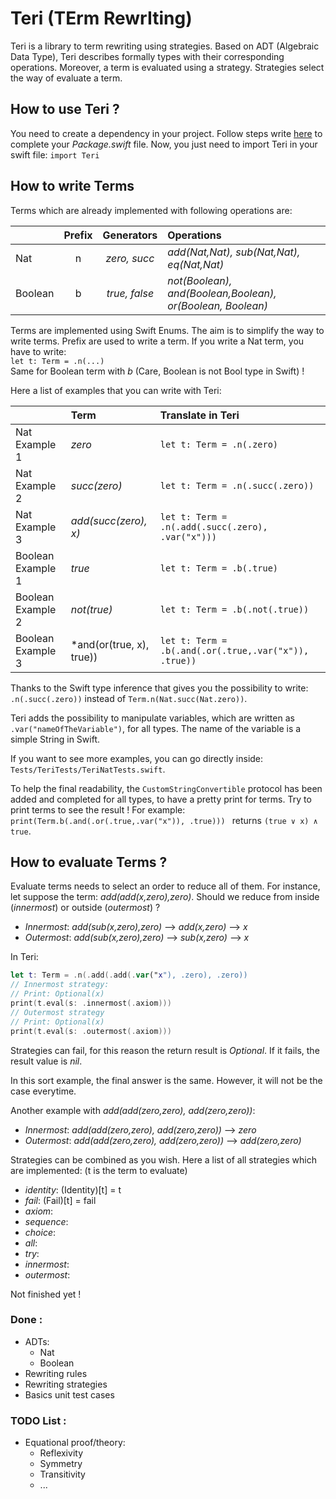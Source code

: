 # Teri (TErm RewrIting)

Teri is a library to term rewriting using strategies.
Based on ADT (Algebraic Data Type), Teri describes formally types with their corresponding operations.
Moreover, a term is evaluated using a strategy.
Strategies select the way of evaluate a term.

## How to use Teri ?

You need to create a dependency in your project.
Follow steps write [here](https://github.com/apple/swift-package-manager/blob/master/Documentation/Usage.md#defining-dependencies) to complete your *Package.swift* file.
Now, you just need to import Teri in your swift file: `import Teri`

## How to write Terms

Terms which are already implemented with following operations are:

|         | Prefix | Generators    | Operations                  |
|---------|:------:|:-------------:|:----------------------------|
| Nat     | n      |*zero, succ*  |  *add(Nat,Nat), sub(Nat,Nat), eq(Nat,Nat)* |
| Boolean | b      | *true, false* | *not(Boolean), and(Boolean,Boolean), or(Boolean, Boolean)* |

Terms are implemented using Swift Enums.
The aim is to simplify the way to write terms.
Prefix are used to write a term.
If you write a Nat term, you have to write:  
`let t: Term = .n(...)`  
Same for Boolean term with *b* (Care, Boolean is not Bool type in Swift) !

Here a list of examples that you can write with Teri:

|                | Term  | Translate in Teri                   |
|----------------|:------|:-----------------------------------|
| Nat Example 1 | *zero*   | `let t: Term = .n(.zero)`          |
| Nat Example 2 | *succ(zero)*| `let t: Term = .n(.succ(.zero))`|
| Nat Example 3 | *add(succ(zero), x)* | `let t: Term = .n(.add(.succ(.zero), .var("x")))`|
| Boolean Example 1 | *true*   | `let t: Term = .b(.true)`          |
| Boolean Example 2 | *not(true)*| `let t: Term = .b(.not(.true))`|
| Boolean Example 3 | *and(or(true, x), true)) | `let t: Term = .b(.and(.or(.true,.var("x")), .true))`|

Thanks to the Swift type inference that gives you the possibility to write: `.n(.succ(.zero))` instead of `Term.n(Nat.succ(Nat.zero))`.

Teri adds the possibility to manipulate variables, which are written as `.var("nameOfTheVariable")`, for all types.
The name of the variable is a simple String in Swift.

If you want to see more examples, you can go directly inside: `Tests/TeriTests/TeriNatTests.swift`.

To help the final readability, the `CustomStringConvertible` protocol has been added and completed for all types, to have a pretty print for terms.
Try to print terms to see the result !
For example: `print(Term.b(.and(.or(.true,.var("x")), .true)))
` returns `(true ∨ x) ∧ true`.

## How to evaluate Terms ?

Evaluate terms needs to select an order to reduce all of them.
For instance, let suppose the term: *add(add(x,zero),zero)*.
Should we reduce from inside (*innermost*) or outside (*outermost*) ?
- *Innermost*: *add(sub(x,zero),zero)* --> *add(x,zero)* --> *x*
- *Outermost*: *add(sub(x,zero),zero)* --> *sub(x,zero)* --> *x*

In Teri:
```Swift
let t: Term = .n(.add(.add(.var("x"), .zero), .zero))
// Innermost strategy:
// Print: Optional(x)
print(t.eval(s: .innermost(.axiom)))
// Outermost strategy
// Print: Optional(x)
print(t.eval(s: .outermost(.axiom)))
```

Strategies can fail, for this reason the return result is *Optional*.
If it fails, the result value is *nil*.

In this sort example, the final answer is the same.
However, it will not be the case everytime.

Another example with *add(add(zero,zero), add(zero,zero))*:
- *Innermost*: *add(add(zero,zero), add(zero,zero))* --> *zero*
- *Outermost*: *add(add(zero,zero), add(zero,zero))* --> *add(zero,zero)*

Strategies can be combined as you wish.
Here a list of all strategies which are implemented:
(t is the term to evaluate)
- *identity*: (Identity)[t] = t
- *fail*: (Fail)[t] = fail
- *axiom*:
- *sequence*:
- *choice*:
- *all*:
- *try*:
- *innermost*:
- *outermost*:

Not finished yet !



### Done :

- ADTs:
  - Nat
  - Boolean
- Rewriting rules
- Rewriting strategies
- Basics unit test cases

### TODO List :

- Equational proof/theory:
  - Reflexivity
  - Symmetry
  - Transitivity
  - ...
